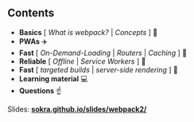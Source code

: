 ## Contents

* **Basics** [ *What is webpack?* | *Concepts* ] 🚗
* **PWAs** ✈️
* **Fast** [ *On-Demand-Loading* | *Routers* | *Caching* ] 🏹
* **Reliable** [ *Offline* | *Service Workers* ] 🚧
* **Fast** [ *targeted builds* | *server-side rendering* ] 🚀
* **Learning material** 💻
* **Questions** ☝️

Slides: **[sokra.github.io/slides/webpack2/](http://sokra.github.io/slides/webpack2/)**